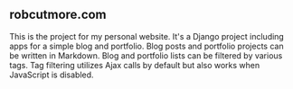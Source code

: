 robcutmore.com
--------------

This is the project for my personal website. It's a Django project including
apps for a simple blog and portfolio. Blog posts and portfolio projects can be
written in Markdown. Blog and portfolio lists can be filtered by various tags.
Tag filtering utilizes Ajax calls by default but also works when JavaScript is
disabled.

